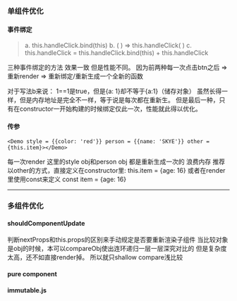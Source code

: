 
###  单组件优化
#### 事件绑定

> a. this.handleClick.bind(this)
> b. ( ) => this.handleClick( )
> c. this.handleClick = this.handleClick.bind(this) + this.handleClick

三种事件绑定的方法 效果一致 但是性能不同。
因为前两种每一次点击btn之后
=> 重新render
=> 重新绑定/重新生成一个全新的函数

对于写法b来说：
1==1是true，但是{a: 1}却不等于{a:1}（储存对象）
虽然长得一样，但是内存地址是完全不一样，等于说是每次都在重新生。
但是最后一种，只有在constructor一开始构建的时候绑定仅此一次，性能就此得以优化。

#### 传参

```
<Demo style = {{color: 'red'}} person = {{name: 'SKYE'}} other = {this.item}></Demo>
```

每一次render 这里的style obj和person obj
都是重新生成一次的 浪费内存
推荐以other的方式，直接定义在constructor里: this.item = {age: 16}
或者在render里使用const来定义  const item = {age: 16}

---

### 多组件优化
#### shouldComponentUpdate
判断nextProps和this.props的区别来手动规定是否要重新渲染子组件
当比较对象是obj的时候，本可以compareObj使出连环递归一层一层深究对比的
但是复杂度太高，还不如直接render掉。
所以就只shallow compare浅比较

#### pure component
#### immutable.js
